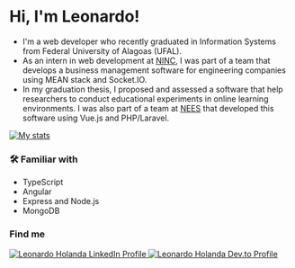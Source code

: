 # Hi, I'm Leonardo!

- I'm a web developer who recently graduated in Information Systems from Federal University of Alagoas (UFAL).
- As an intern in web development at [NINC](https://github.com/ninc-management), I was part of a team that develops a business management software for engineering companies using MEAN stack and Socket.IO. 
- In my graduation thesis, I proposed and assessed a software that help researchers to conduct educational experiments in online learning environments. I was also part of a team at [NEES](https://github.com/nees-ufal) that developed this software using Vue.js and PHP/Laravel.

[![My stats](https://github-readme-stats.vercel.app/api?username=leo-holanda&show_icons=true&theme=gotham&hide_border=true&include_all_commits=true&count_private=true&hide=issues,contribs)](https://github.com/anuraghazra/github-readme-stats)

### :hammer_and_wrench: Familiar with
- TypeScript
- Angular
- Express and Node.js
- MongoDB

### Find me

<a href="https://linkedin.com/in/leonardoulisses" target="_blank"><img src="https://img.shields.io/badge/LinkedIn-0077B5?style=for-the-badge&logo=linkedin&logoColor=white" alt="Leonardo Holanda LinkedIn Profile"/>
<a href="https://dev.to/leoholanda" target="_blank"><img src="https://img.shields.io/badge/dev.to-0A0A0A?style=for-the-badge&logo=devdotto&logoColor=white" alt="Leonardo Holanda Dev.to Profile"/>

